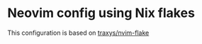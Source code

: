 # Neovim config using Nix flakes

This configuration is based on [traxys/nvim-flake](https://github.com/traxys/nvim-flake)
